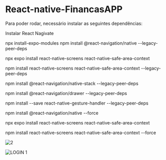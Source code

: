 # React-native-FinancasAPP
Para poder rodar, necessário instalar as seguintes dependências:

Instalar React Nagivate

npx install-expo-modules
npm install @react-navigation/native --legacy-peer-deps        

npx expo install react-native-screens react-native-safe-area-context

npm install react-native-screens react-native-safe-area-context  --legacy-peer-deps 

npm install @react-navigation/native-stack  --legacy-peer-deps 

npm install @react-navigation/drawer  --legacy-peer-deps 

npm install --save react-native-gesture-handler --legacy-peer-deps 

npm install @react-navigation/native --force

npx expo install react-native-screens react-native-safe-area-context

npm install react-native-screens react-native-safe-area-context --force

![2](https://user-images.githubusercontent.com/107216432/210096611-8161af02-9fcf-49c5-bca1-abcb85d9d7c1.png)

![LOGIN 1 ](https://user-images.githubusercontent.com/107216432/210096618-e488a232-69f1-4d29-ad3f-48e0b5a51073.png)
